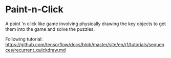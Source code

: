 # Paint-n-Click
A point 'n click like game involving physically drawing the key objects to get them into the game and solve the puzzles.

Following tutorial: https://github.com/tensorflow/docs/blob/master/site/en/r1/tutorials/sequences/recurrent_quickdraw.md
